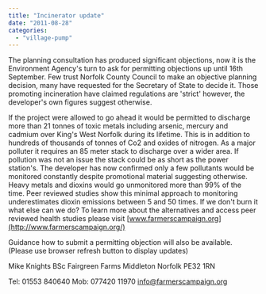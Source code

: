 ```yaml
---
title: "Incinerator update"
date: "2011-08-28"
categories: 
  - "village-pump"
---
```


The planning consultation has produced significant objections, now it is the Environment Agency's turn to ask for permitting objections up until 16th September. Few trust Norfolk County Council to make an objective planning decision, many have requested for the Secretary of State to decide it. Those promoting incineration have claimed regulations are 'strict' however, the developer's own figures suggest otherwise.

If the project were allowed to go ahead it would be permitted to discharge more than 21 tonnes of toxic metals including arsenic, mercury and cadmium over King's West Norfolk during its lifetime. This is in addition to hundreds of thousands of tonnes of Co2 and oxides of nitrogen. As a major polluter it requires an 85 meter stack to discharge over a wider area. If pollution was not an issue the stack could be as short as the power station's. The developer has now confirmed only a few pollutants would be monitored constantly despite promotional material suggesting otherwise. Heavy metals and dioxins would go unmonitored more than 99% of the time. Peer reviewed studies show this minimal approach to monitoring underestimates dioxin emissions between 5 and 50 times. If we don't burn it what else can we do? To learn more about the alternatives and access peer reviewed health studies please visit [www.farmerscampaign.org](http://www.farmerscampaign.org/)

Guidance how to submit a permitting objection will also be available. (Please use browser refresh button to display updates)

Mike Knights BSc Fairgreen Farms Middleton Norfolk PE32 1RN

Tel: 01553 840640 Mob: 077420 11970 [info@farmerscampaign.org](mailto:info@farmerscampaign.org)
